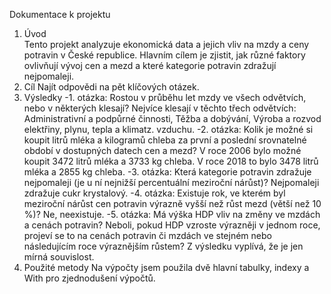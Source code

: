 Dokumentace k projektu
1. Úvod   
Tento projekt analyzuje ekonomická data a jejich vliv na mzdy a ceny potravin v České republice. Hlavním cílem je zjistit, jak různé faktory ovlivňují vývoj cen a mezd a které kategorie potravin zdražují nejpomaleji.
2. Cíl
Najít odpovědi na pět klíčových otázek.
4. Výsledky
-1. otázka: Rostou v průběhu let mzdy ve všech odvětvích, nebo v některých klesají?
   Nejvíce klesají v těchto třech odvětvích: Administrativní a podpůrné činnosti, Těžba a dobývání, Výroba a rozvod elektřiny, plynu, tepla a klimatz. vzduchu.
-2. otázka: Kolik je možné si koupit litrů mléka a kilogramů chleba za první a poslední srovnatelné období v dostupných datech cen a mezd?
    V roce 2006 bylo možné koupit 3472 litrů mléka a 3733 kg chleba. V roce 2018 to bylo 3478 litrů mléka a 2855 kg chleba.
-3. otázka: Která kategorie potravin zdražuje nejpomaleji (je u ní nejnižší percentuální meziroční nárůst)?
    Nejpomaleji zdražuje cukr krystalový.
-4. otázka: Existuje rok, ve kterém byl meziroční nárůst cen potravin výrazně vyšší než růst mezd (větší než 10 %)?
   Ne, neexistuje.
-5. otázka: Má výška HDP vliv na změny ve mzdách a cenách potravin? Neboli, pokud HDP vzroste výrazněji v jednom roce, projeví se to na cenách potravin či mzdách ve stejném nebo následujícím roce výraznějším růstem?
   Z výsledku vyplívá, že je jen mírná souvislost.
5. Použité metody
   Na výpočty jsem použila dvě hlavní tabulky, indexy a With pro zjednodušení výpočtů.
